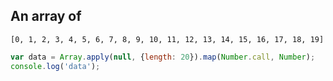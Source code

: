 
## An array of 
```
[0, 1, 2, 3, 4, 5, 6, 7, 8, 9, 10, 11, 12, 13, 14, 15, 16, 17, 18, 19]
```

```js
var data = Array.apply(null, {length: 20}).map(Number.call, Number);
console.log('data');
```



